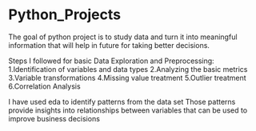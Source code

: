 # Python_Projects
The goal of python project is to study data and turn it into meaningful information that will help in future for taking better decisions.

Steps I followed for basic Data Exploration and Preprocessing:
1.Identification of variables and data types
2.Analyzing the basic metrics
3.Variable transformations
4.Missing value treatment
5.Outlier treatment
6.Correlation Analysis

I have used eda to identify patterns from the data set
Those patterns provide insights into relationships between variables that can be used to improve business decisions
